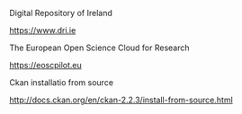 Digital Repository of Ireland

https://www.dri.ie

The European Open Science Cloud for Research

https://eoscpilot.eu

Ckan installatio from source

http://docs.ckan.org/en/ckan-2.2.3/install-from-source.html
